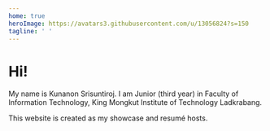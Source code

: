 ```yaml
---
home: true
heroImage: https://avatars3.githubusercontent.com/u/13056824?s=150
tagline: ' '
---
```


# Hi!
My name is Kunanon Srisuntiroj. I am Junior (third year) in Faculty of Information Technology, King Mongkut Institute of Technology Ladkrabang.

This website is created as my showcase and resumé hosts. 